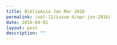 ```yaml
---
title: BiblioAsia Jan Mar 2016
permalink: /vol-11/issue-4/apr-jun-2016/
date: 2016-04-01
layout: post
description: ""
---
```


